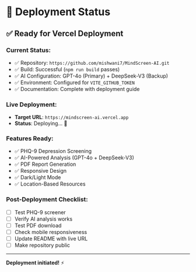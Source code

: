 # 🚀 Deployment Status

## ✅ **Ready for Vercel Deployment**

### **Current Status:**
- ✅ Repository: `https://github.com/mishwani7/MindScreen-AI.git`
- ✅ Build: Successful (`npm run build` passes)
- ✅ AI Configuration: GPT-4o (Primary) + DeepSeek-V3 (Backup)
- ✅ Environment: Configured for `VITE_GITHUB_TOKEN`
- ✅ Documentation: Complete with deployment guide

### **Live Deployment:**
- **Target URL**: `https://mindscreen-ai.vercel.app`
- **Status**: Deploying... 🚀

### **Features Ready:**
- ✅ PHQ-9 Depression Screening
- ✅ AI-Powered Analysis (GPT-4o + DeepSeek-V3)
- ✅ PDF Report Generation
- ✅ Responsive Design
- ✅ Dark/Light Mode
- ✅ Location-Based Resources

### **Post-Deployment Checklist:**
- [ ] Test PHQ-9 screener
- [ ] Verify AI analysis works
- [ ] Test PDF download
- [ ] Check mobile responsiveness
- [ ] Update README with live URL
- [ ] Make repository public

---

**Deployment initiated!** ⚡
